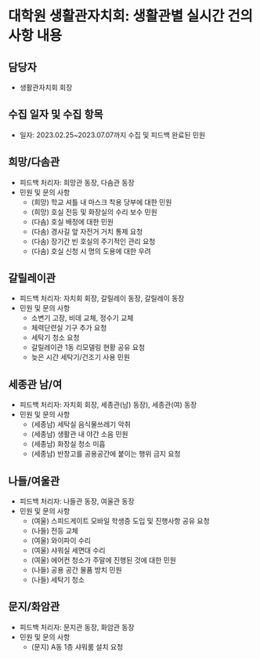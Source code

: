 대학원 생활관자치회: 생활관별 실시간 건의사항 내용
===

## 담당자
- 생활관자치회 회장 

## 수집 일자 및 수집 항목
- 일자: 2023.02.25~2023.07.07까지 수집 및 피드백 완료된 민원

## 희망/다솜관
- 피드백 처리자: 희망관 동장, 다솜관 동장
- 민원 및 문의 사항
  - (희망) 학교 셔틀 내 마스크 착용 당부에 대한 민원 
  - (희망) 호실 전등 및 화장실의 수리 보수 민원
  - (다솜) 호실 배정에 대한 민원
  - (다솜) 경사길 앞 자전거 거치 통제 요청  
  - (다솜) 장기간 빈 호실의 주기적인 관리 요청
  - (다솜) 호실 신청 시 명의 도용에 대한 우려

## 갈릴레이관
- 피드백 처리자: 자치회 회장, 갈릴레이 동장, 갈릴레이 동장
- 민원 및 문의 사항
  - 소변기 고장, 비데 교체, 정수기 교체 
  - 체력단련실 기구 추가 요청
  - 세탁기 청소 요청
  - 갈릴레이관 1동 리모델링 현황 공유 요청
  - 늦은 시간 세탁기/건조기 사용 민원 

## 세종관 남/여
- 피드백 처리자: 자치회 회장, 세종관(남) 동장), 세종관(여) 동장
- 민원 및 문의 사항
  - (세종남) 세탁실 음식물쓰레기 악취
  - (세종남) 생활관 내 야간 소음 민원
  - (세종남) 화장실 청소 미흡 
  - (세종남) 반창고를 공용공간에 붙이는 행위 금지 요청

## 나들/여울관
- 피드백 처리자: 나들관 동장, 여울관 동장
- 민원 및 문의 사항
  - (여울) 스피드게이트 모바일 학생증 도입 및 진행사항 공유 요청
  - (나들) 전등 교체
  - (여울) 와이파이 수리
  - (여울) 샤워실 세면대 수리
  - (여울) 에어컨 청소가 주말에 진행된 것에 대한 민원
  - (나들) 공용 공간 물품 방치 민원
  - (나들) 세탁기 청소

## 문지/화암관
- 피드백 처리자: 문지관 동장, 화암관 동장
- 민원 및 문의 사항
  - (문지) A동 1층 샤워룸 설치 요청